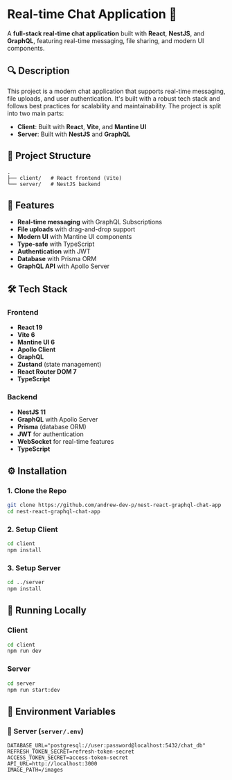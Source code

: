 # Real-time Chat Application 💬

A **full-stack real-time chat application** built with **React**, **NestJS**, and **GraphQL**, featuring real-time messaging, file sharing, and modern UI components.

## 🔍 Description

This project is a modern chat application that supports real-time messaging, file uploads, and user authentication. It's built with a robust tech stack and follows best practices for scalability and maintainability. The project is split into two main parts:

- **Client**: Built with **React**, **Vite**, and **Mantine UI**
- **Server**: Built with **NestJS** and **GraphQL**

## 📁 Project Structure

```
.
├── client/   # React frontend (Vite)
└── server/   # NestJS backend
```

## 🚀 Features

- **Real-time messaging** with GraphQL Subscriptions
- **File uploads** with drag-and-drop support
- **Modern UI** with Mantine UI components
- **Type-safe** with TypeScript
- **Authentication** with JWT
- **Database** with Prisma ORM
- **GraphQL API** with Apollo Server

## 🛠️ Tech Stack

### Frontend

- **React 19**
- **Vite 6**
- **Mantine UI 6**
- **Apollo Client**
- **GraphQL**
- **Zustand** (state management)
- **React Router DOM 7**
- **TypeScript**

### Backend

- **NestJS 11**
- **GraphQL** with Apollo Server
- **Prisma** (database ORM)
- **JWT** for authentication
- **WebSocket** for real-time features
- **TypeScript**

## ⚙️ Installation

### 1. Clone the Repo

```bash
git clone https://github.com/andrew-dev-p/nest-react-graphql-chat-app
cd nest-react-graphql-chat-app
```

### 2. Setup Client

```bash
cd client
npm install
```

### 3. Setup Server

```bash
cd ../server
npm install
```

## 🧪 Running Locally

### Client

```bash
cd client
npm run dev
```

### Server

```bash
cd server
npm run start:dev
```

## 🔐 Environment Variables

### 🔧 Server (`server/.env`)

```env
DATABASE_URL="postgresql://user:password@localhost:5432/chat_db"
REFRESH_TOKEN_SECRET=refresh-token-secret
ACCESS_TOKEN_SECRET=access-token-secret
API_URL=http://localhost:3000
IMAGE_PATH=/images
```
